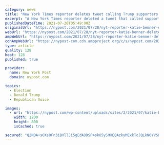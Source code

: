 ```yaml
---
category: news
title: "New York Times reporter deletes tweet calling Trump supporters ‘enemies of the state’"
excerpt: "A New York Times reporter deleted a tweet that called supporters of former President Trump “enemies of the state,” following a viral blowback online."
publishedDateTime: 2021-07-28T05:49:00Z
originalUrl: "https://nypost.com/2021/07/28/nyt-reporter-katie-benner-deletes-tweets-berating-trump-supporters/"
webUrl: "https://nypost.com/2021/07/28/nyt-reporter-katie-benner-deletes-tweets-berating-trump-supporters/"
ampWebUrl: "https://nypost.com/2021/07/28/nyt-reporter-katie-benner-deletes-tweets-berating-trump-supporters/amp/"
cdnAmpWebUrl: "https://nypost-com.cdn.ampproject.org/c/s/nypost.com/2021/07/28/nyt-reporter-katie-benner-deletes-tweets-berating-trump-supporters/amp/"
type: article
quality: 128
heat: 128
published: true

provider:
  name: New York Post
  domain: nypost.com

topics:
  - Election
  - Donald Trump
  - Republican Voice

images:
  - url: "https://nypost.com/wp-content/uploads/sites/2/2021/07/katie-benner-index-1.jpg?quality=90&strip=all&w=1200"
    width: 1200
    height: 800
    isCached: true

secured: "Q2NBA+sOXsOFn3iBVllJi5gEdADDSP4skO5ySMXEQAzkyMExkToJQLkN0YVSLnNWbJ7TcwfwftozLdTr0+/e4Eq9OE7JMJpGX/3tEfHwJccRgyw8zQEEvaNi/CHEIIhR7Rm8SEW2yTzLFpY8ANPq4ZsJbUJF6wUhUMZghB12Tv8+AuNk13VupSVVrAvhVQTVNuBQo+mMg74r1X4fbOgY9n2XbjLjjj1a8rIDsGnW3npxV1l3caDMK5qYMPYcfcuFmHYQhCJD162iGpZDtNI4HllWSJWNsDYBimDkbLNsVd7JU7DrgzLMONqjZ2XSRvh+QvPkqHM3g5bkFpWdupStRWnBDjTV91Kok0nArlbo5E0=;zUVZ8baqFMW8Q3M/FTeMiQ=="
---
```


